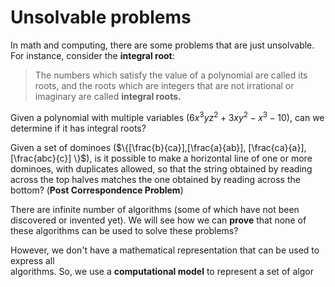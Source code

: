 # Unsolvable problems
In math and computing, there are some problems that are just unsolvable. For instance, consider the **integral root**:
> The numbers which satisfy the value of a polynomial are called its roots, and the roots which are integers that are not irrational or imaginary are called **integral roots.**

Given a polynomial with multiple variables ($6x^3yz^2+3xy^2-x^3-10$), can we determine if it has integral roots?

Given a set of dominoes ($\{[\frac{b}{ca}],[\frac{a}{ab}], [\frac{ca}{a}], [\frac{abc}{c}] \}$), is it possible to make a horizontal line of one or more dominoes, with duplicates allowed, so that the string obtained by reading across the top halves matches the one obtained by reading across the bottom? (**Post Correspondence Problem**)

There are infinite number of algorithms (some of which have not been discovered or invented yet). We will see how we can **prove** that none of these algorithms can be used to solve these problems?

However, we don't have a mathematical representation that can be used to express all  
algorithms. So, we use a **computational model** to represent a set of algor